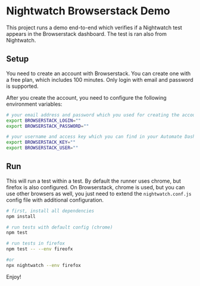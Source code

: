 # Nightwatch Browserstack Demo

This project runs a demo end-to-end which verifies if a Nightwatch test appears in the Browserstack dashboard. The test is ran also from Nightwatch.

## Setup

You need to create an account with Browserstack. You can create one with a free plan, which includes 100 minutes. Only login with email and password is supported.

After you create the account, you need to configure the following environment variables:

```sh
# your email address and password which you used for creating the account
export BROWSERSTACK_LOGIN=""
export BROWSERSTACK_PASSWORD=""

# your username and access key which you can find in your Automate Dashboard on the Browserstack website, after you log in
export BROWSERSTACK_KEY=""
export BROWSERSTACK_USER=""
```

## Run
This will run a test within a test. By default the runner uses chrome, but firefox is also configured. On Browserstack, chrome is used, but you can use other browsers as well, you just need to extend the `nightwatch.conf.js` config file with additional configuration.

```sh
# first, install all dependencies
npm install

# run tests with default config (chrome)
npm test

# run tests in firefox
npm test -- --env fireofx

#or
npx nightwatch --env firefox
```

Enjoy!
